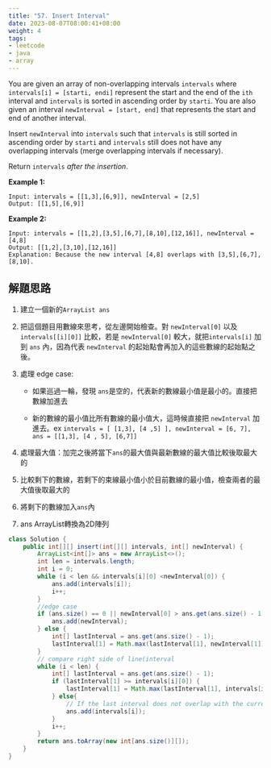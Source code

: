 ```yaml
---
title: "57. Insert Interval"
date: 2023-08-07T08:00:41+08:00
weight: 4
tags:
- leetcode
- java
- array
---
```

You are given an array of non-overlapping intervals `intervals` where `intervals[i] = [starti, endi]` represent the start and the end of the `ith` interval and `intervals` is sorted in ascending order by `starti`. You are also given an interval `newInterval = [start, end]` that represents the start and end of another interval.

Insert `newInterval` into `intervals` such that `intervals` is still sorted in ascending order by `starti` and `intervals` still does not have any overlapping intervals (merge overlapping intervals if necessary).

Return `intervals` *after the insertion*.



**Example 1:**

```
Input: intervals = [[1,3],[6,9]], newInterval = [2,5]
Output: [[1,5],[6,9]]
```

**Example 2:**

```
Input: intervals = [[1,2],[3,5],[6,7],[8,10],[12,16]], newInterval = [4,8]
Output: [[1,2],[3,10],[12,16]]
Explanation: Because the new interval [4,8] overlaps with [3,5],[6,7],[8,10].
```



## 解題思路



1. 建立一個新的`ArrayList ans`

2. 把這個題目用數線來思考，從左邊開始檢查。對 `newInterval[0]` 以及 `intervals[[i][0]]` 比較，若是 `newInterval[0]` 較大，就把`intervals[i]` 加到 `ans` 內，因為代表 `newInterval` 的起始點會再加入的這些數線的起始點之後。

3. 處理 edge case:

    - 如果巡過一輪，發現 `ans`是空的，代表新的數線最小值是最小的。直接把數線加進去

    - 新的數線的最小值比所有數線的最小值大，這時候直接把 `newInterval` 加進去。ex `intervals = [ [1,3], [4 ,5] ], newInterval = [6, 7], ans = [[1,3], [4 , 5], [6,7]]`

4. 處理最大值：加完之後將當下`ans`的最大值與最新數線的最大值比較後取最大的

5. 比較剩下的數線，若剩下的束線最小值小於目前數線的最小值，檢查兩者的最大值後取最大的

6. 將剩下的數線加入`ans`內

7. ans ArrayList轉換為2D陣列



```java
class Solution {
    public int[][] insert(int[][] intervals, int[] newInterval) {
        ArrayList<int[]> ans = new ArrayList<>();
        int len = intervals.length;
        int i = 0;
        while (i < len && intervals[i][0] <newInterval[0]) {
            ans.add(intervals[i]);
            i++;
        }
        //edge case
        if (ans.size() == 0 || newInterval[0] > ans.get(ans.size() - 1)[1]) {
            ans.add(newInterval);
        } else {
            int[] lastInterval = ans.get(ans.size() - 1);
            lastInterval[1] = Math.max(lastInterval[1], newInterval[1]);
        }
        // compare right side of line(interval
        while (i < len) {
            int[] lastInterval = ans.get(ans.size() - 1);
            if (lastInterval[1] >= intervals[i][0]) {
                lastInterval[1] = Math.max(lastInterval[1], intervals[i][1]);
            } else{
                // If the last interval does not overlap with the current interval, add it to the answer list
                ans.add(intervals[i]);
            }
            i++;
        }
        return ans.toArray(new int[ans.size()][]);
    }
}
```


